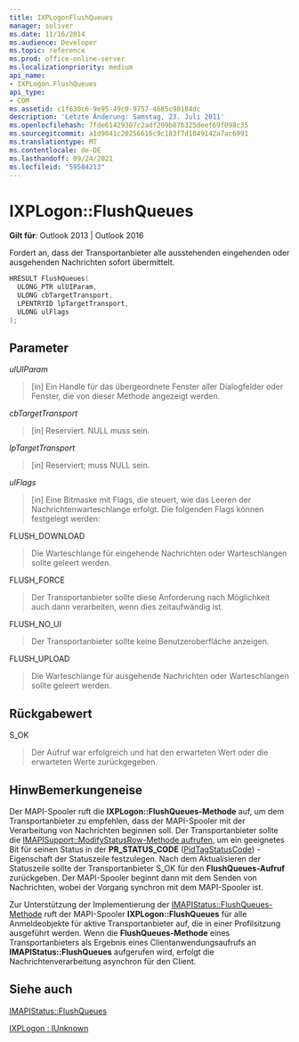 ```yaml
---
title: IXPLogonFlushQueues
manager: soliver
ms.date: 11/16/2014
ms.audience: Developer
ms.topic: reference
ms.prod: office-online-server
ms.localizationpriority: medium
api_name:
- IXPLogon.FlushQueues
api_type:
- COM
ms.assetid: c1f630c6-9e95-49c0-9757-4685c98184dc
description: 'Letzte Änderung: Samstag, 23. Juli 2011'
ms.openlocfilehash: 7fde61429307c2adf209b87b325deef69f098c35
ms.sourcegitcommit: a1d9041c20256616c9c183f7d1049142a7ac6991
ms.translationtype: MT
ms.contentlocale: de-DE
ms.lasthandoff: 09/24/2021
ms.locfileid: "59584213"
---
```

# <a name="ixplogonflushqueues"></a>IXPLogon::FlushQueues

  
  
**Gilt für**: Outlook 2013 | Outlook 2016 
  
Fordert an, dass der Transportanbieter alle ausstehenden eingehenden oder ausgehenden Nachrichten sofort übermittelt.
  
```cpp
HRESULT FlushQueues(
  ULONG_PTR ulUIParam,
  ULONG cbTargetTransport,
  LPENTRYID lpTargetTransport,
  ULONG ulFlags
);
```

## <a name="parameters"></a>Parameter

 _ulUIParam_
  
> [in] Ein Handle für das übergeordnete Fenster aller Dialogfelder oder Fenster, die von dieser Methode angezeigt werden.
    
 _cbTargetTransport_
  
> [in] Reserviert. NULL muss sein.
    
 _lpTargetTransport_
  
> [in] Reserviert; muss NULL sein.
    
 _ulFlags_
  
> [in] Eine Bitmaske mit Flags, die steuert, wie das Leeren der Nachrichtenwarteschlange erfolgt. Die folgenden Flags können festgelegt werden:
    
FLUSH_DOWNLOAD 
  
> Die Warteschlange für eingehende Nachrichten oder Warteschlangen sollte geleert werden.
    
FLUSH_FORCE 
  
> Der Transportanbieter sollte diese Anforderung nach Möglichkeit auch dann verarbeiten, wenn dies zeitaufwändig ist. 
    
FLUSH_NO_UI 
  
> Der Transportanbieter sollte keine Benutzeroberfläche anzeigen.
    
FLUSH_UPLOAD 
  
> Die Warteschlange für ausgehende Nachrichten oder Warteschlangen sollte geleert werden.
    
## <a name="return-value"></a>Rückgabewert

S_OK 
  
> Der Aufruf war erfolgreich und hat den erwarteten Wert oder die erwarteten Werte zurückgegeben.
    
## <a name="remarks"></a>HinwBemerkungeneise

Der MAPI-Spooler ruft die **IXPLogon::FlushQueues-Methode** auf, um dem Transportanbieter zu empfehlen, dass der MAPI-Spooler mit der Verarbeitung von Nachrichten beginnen soll. Der Transportanbieter sollte die [IMAPISupport::ModifyStatusRow-Methode aufrufen,](imapisupport-modifystatusrow.md) um ein geeignetes Bit für seinen Status in der **PR_STATUS_CODE** ([PidTagStatusCode](pidtagstatuscode-canonical-property.md)) -Eigenschaft der Statuszeile festzulegen. Nach dem Aktualisieren der Statuszeile sollte der Transportanbieter S_OK für den **FlushQueues-Aufruf** zurückgeben. Der MAPI-Spooler beginnt dann mit dem Senden von Nachrichten, wobei der Vorgang synchron mit dem MAPI-Spooler ist. 
  
Zur Unterstützung der Implementierung der [IMAPIStatus::FlushQueues-Methode](imapistatus-flushqueues.md) ruft der MAPI-Spooler **IXPLogon::FlushQueues** für alle Anmeldeobjekte für aktive Transportanbieter auf, die in einer Profilsitzung ausgeführt werden. Wenn die **FlushQueues-Methode** eines Transportanbieters als Ergebnis eines Clientanwendungsaufrufs an **IMAPIStatus::FlushQueues** aufgerufen wird, erfolgt die Nachrichtenverarbeitung asynchron für den Client.
  
## <a name="see-also"></a>Siehe auch



[IMAPIStatus::FlushQueues](imapistatus-flushqueues.md)
  
[IXPLogon : IUnknown](ixplogoniunknown.md)

